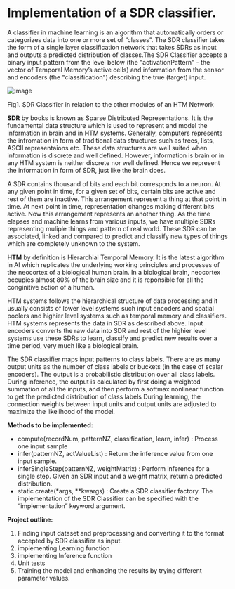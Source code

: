 # **Implementation of a SDR classifier.**

A classifier in machine learning is an algorithm that automatically orders or categorizes data into one or more set of “classes”. The SDR classifier takes the form of a single layer classification network that takes SDRs as input and outputs a predicted distribution of classes.The SDR Classifier accepts a binary input pattern from the level below (the "activationPattern" - the vector of Temporal Memory’s active cells) and information from the sensor and encoders (the "classification") describing the true (target) input.

![image](https://user-images.githubusercontent.com/116737927/213930553-b17a2fa3-12fd-451c-8975-28eb94ce7ce8.png)

Fig1. SDR Classifier in relation to the other modules of an HTM Network

**SDR** by books is known as Sparse Distributed Representations. It is the fundamental data structure which is used to represent and model the information in brain and in HTM systems. Generally, computers represents the infromation in form of traditional data structures such as trees, lists, ASCII representaions etc. These data structures are well suited when information is discrete and well defined. However, information is brain or in any HTM system is neither discrete nor well defined. Hence we represent the information in form of SDR, just like the brain does.

A SDR contains thousand of bits and each bit corresponds to a neuron. At any given point in time, for a given set of bits, certain bits are active and rest of them are inactive. This arrangement represent a thing at that point in time. At next point in time, representation changes making different bits active. Now this arrangement represents an another thing. As the time elapses and machine learns from various inputs, we have multiple SDRs representing muliple things and pattern of real world. These SDR can be associated, linked and compared to predict and classify new types of things which are completely unknown to the system.

**HTM** by definition is Hierarchial Temporal Memory. It is the latest algorithm in AI which replicates the underlying working principles and processes of the neocortex of a biological human brain. In a biological brain, neocortex occupies almost 80% of the brain size and it is reponsible for all the conginitive action of a human.

HTM systems follows the hierarchical structure of data processing and it usually consists of lower level systems such input encoders and spatial poolers and highier level systems such as temporal memory and classifiers. HTM systems represents the data in SDR as described above. Input encoders converts the raw data into SDR and rest of the highier level systems use these SDRs to learn, classify and predict new results over a time period, very much like a biological brain.

The SDR classifier maps input patterns to class labels. There are as many output units as the number of class labels or buckets (in the case of scalar encoders). The output is a probabilistic distribution over all class labels. During inference, the output is calculated by first doing a weighted summation of all the inputs, and then perform a softmax nonlinear function to get the predicted distribution of class labels During learning, the connection weights between input units and output units are adjusted to maximize the likelihood of the model.

**Methods to be implemented:**

- compute(recordNum, patternNZ, classification, learn, infer)
  : Process one input sample
- infer(patternNZ, actValueList)
  : Return the inference value from one input sample.
- inferSingleStep(patternNZ, weightMatrix)
  : Perform inference for a single step. Given an SDR input and a weight matrix, return a predicted distribution.
- static create(\*args, \*\*kwargs)
  : Create a SDR classifier factory. The implementation of the SDR Classifier can be specified with the “implementation” keyword argument.

**Project outline:**

1. Finding input dataset and preprocessing and converting it to the format accepted by SDR classifier as input.
2. implementing Learning function
3. implementing Inference function
4. Unit tests
5. Training the model and enhancing the results by trying different parameter values.
